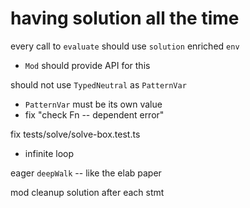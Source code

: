 # having solution all the time

every call to `evaluate` should use `solution` enriched `env`

- `Mod` should provide API for this

should not use `TypedNeutral` as `PatternVar`

- `PatternVar` must be its own value
- fix "check Fn -- dependent error"

fix tests/solve/solve-box.test.ts

- infinite loop

eager `deepWalk` -- like the elab paper

mod cleanup solution after each stmt
